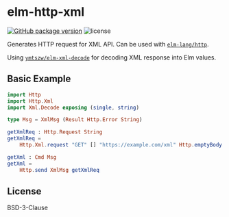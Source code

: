 # elm-http-xml

[![GitHub package version](https://img.shields.io/github/package-json/v/badges/shields.svg)](http://package.elm-lang.org/packages/ymtszw/elm-http-xml/latest)
![license](https://img.shields.io/github/license/mashape/apistatus.svg)

Generates HTTP request for XML API. Can be used with [`elm-lang/http`][http].

Using [`ymtszw/elm-xml-decode`][exd] for decoding XML response into Elm values.

[http]: http://package.elm-lang.org/packages/elm-lang/http/latest
[exd]: http://package.elm-lang.org/packages/ymtszw/elm-xml-decode/latest

## Basic Example

```elm
import Http
import Http.Xml
import Xml.Decode exposing (single, string)

type Msg = XmlMsg (Result Http.Error String)

getXmlReq : Http.Request String
getXmlReq =
    Http.Xml.request "GET" [] "https://example.com/xml" Http.emptyBody (single string)

getXml : Cmd Msg
getXml =
    Http.send XmlMsg getXmlReq
```

## License

BSD-3-Clause
